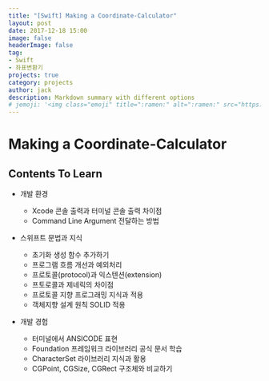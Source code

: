```yaml
---
title: "[Swift] Making a Coordinate-Calculator"
layout: post
date: 2017-12-18 15:00
image: false
headerImage: false
tag:
- Swift
- 좌표변환기
projects: true
category: projects
author: jack
description: Markdown summary with different options
# jemoji: '<img class="emoji" title=":ramen:" alt=":ramen:" src="https://assets.github.com/images/icons/emoji/unicode/1f35c.png" height="20" width="20" align="absmiddle">'
---
```

# Making a Coordinate-Calculator
## Contents To Learn

- 개발 환경
  - Xcode 콘솔 출력과 터미널 콘솔 출력 차이점
  - Command Line Argument 전달하는 방법

- 스위프트 문법과 지식
  - 초기화 생성 함수 추가하기
  - 프로그램 흐름 개선과 예외처리
  - 프로토콜(protocol)과 익스텐션(extension)
  - 프토로콜과 제네릭의 차이점
  - 프로토콜 지향 프로그래밍 지식과 적용
  - 객체지향 설계 원칙 SOLID 적용

- 개발 경험
  - 터미널에서 ANSICODE 표현
  - Foundation 프레임워크 라이브러리 공식 문서 학습
  - CharacterSet 라이브러리 지식과 활용
  - CGPoint, CGSize, CGRect 구조체와 비교하기
